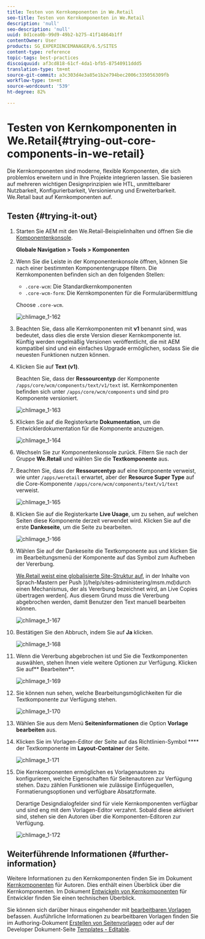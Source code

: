 ```yaml
---
title: Testen von Kernkomponenten in We.Retail
seo-title: Testen von Kernkomponenten in We.Retail
description: 'null'
seo-description: 'null'
uuid: 8d1cea0b-99d9-49b2-b275-41f14864b1ff
contentOwner: User
products: SG_EXPERIENCEMANAGER/6.5/SITES
content-type: reference
topic-tags: best-practices
discoiquuid: af3cd818-61cf-4da1-bfb5-87540911ddd5
translation-type: tm+mt
source-git-commit: a3c303d4e3a85e1b2e794bec2006c335056309fb
workflow-type: tm+mt
source-wordcount: '539'
ht-degree: 82%

---
```



# Testen von Kernkomponenten in We.Retail{#trying-out-core-components-in-we-retail}

Die Kernkomponenten sind moderne, flexible Komponenten, die sich problemlos erweitern und in Ihre Projekte integrieren lassen. Sie basieren auf mehreren wichtigen Designprinzipien wie HTL, unmittelbarer Nutzbarkeit, Konfigurierbarkeit, Versionierung und Erweiterbarkeit. We.Retail baut auf Kernkomponenten auf.

## Testen {#trying-it-out}

1. Starten Sie AEM mit den We.Retail-Beispielinhalten und öffnen Sie die [Komponentenkonsole](/help/sites-authoring/default-components-console.md).

   **Globale Navigation > Tools > Komponenten**

1. Wenn Sie die Leiste in der Komponentenkonsole öffnen, können Sie nach einer bestimmten Komponentengruppe filtern. Die Kernkomponenten befinden sich an den folgenden Stellen:

   * `.core-wcm`: Die Standardkernkomponenten
   * `.core-wcm-form`: Die Kernkomponenten für die Formularübermittlung

   Choose `.core-wcm`.

   ![chlimage_1-162](assets/chlimage_1-162.png)

1. Beachten Sie, dass alle Kernkomponenten mit **v1** benannt sind, was bedeutet, dass dies die erste Version dieser Kernkomponente ist. Künftig werden regelmäßig Versionen veröffentlicht, die mit AEM kompatibel sind und ein einfaches Upgrade ermöglichen, sodass Sie die neuesten Funktionen nutzen können.
1. Klicken Sie auf **Text (v1)**.

   Beachten Sie, dass der **Ressourcentyp** der Komponente `/apps/core/wcm/components/text/v1/text` ist. Kernkomponenten befinden sich unter `/apps/core/wcm/components` und sind pro Komponente versioniert.

   ![chlimage_1-163](assets/chlimage_1-163.png)

1. Klicken Sie auf die Registerkarte **Dokumentation**, um die Entwicklerdokumentation für die Komponente anzuzeigen.

   ![chlimage_1-164](assets/chlimage_1-164.png)

1. Wechseln Sie zur Komponentenkonsole zurück. Filtern Sie nach der Gruppe **We.Retail** und wählen Sie die **Textkomponente** aus.
1. Beachten Sie, dass der **Ressourcentyp** auf eine Komponente verweist, wie unter `/apps/weretail` erwartet, aber der **Resource Super Type** auf die Core-Komponente `/apps/core/wcm/components/text/v1/text` verweist.

   ![chlimage_1-165](assets/chlimage_1-165.png)

1. Klicken Sie auf die Registerkarte **Live Usage**, um zu sehen, auf welchen Seiten diese Komponente derzeit verwendet wird. Klicken Sie auf die erste **Dankeseite**, um die Seite zu bearbeiten.

   ![chlimage_1-166](assets/chlimage_1-166.png)

1. Wählen Sie auf der Dankeseite die Textkomponente aus und klicken Sie im Bearbeitungsmenü der Komponente auf das Symbol zum Aufheben der Vererbung.

   [We.Retail weist eine globalisierte Site-Struktur auf](/help/sites-developing/we-retail-globalized-site-structure.md), in der Inhalte von Sprach-Mastern per Push ](/help/sites-administering/msm.md)durch einen Mechanismus, der als Vererbung bezeichnet wird, an Live Copies übertragen werden[. Aus diesem Grund muss die Vererbung abgebrochen werden, damit Benutzer den Text manuell bearbeiten können.

   ![chlimage_1-167](assets/chlimage_1-167.png)

1. Bestätigen Sie den Abbruch, indem Sie auf **Ja** klicken.

   ![chlimage_1-168](assets/chlimage_1-168.png)

1. Wenn die Vererbung abgebrochen ist und Sie die Textkomponenten auswählen, stehen Ihnen viele weitere Optionen zur Verfügung. Klicken Sie auf** Bearbeiten**.

   ![chlimage_1-169](assets/chlimage_1-169.png)

1. Sie können nun sehen, welche Bearbeitungsmöglichkeiten für die Textkomponente zur Verfügung stehen.

   ![chlimage_1-170](assets/chlimage_1-170.png)

1. Wählen Sie aus dem Menü **Seiteninformationen** die Option **Vorlage bearbeiten** aus.
1. Klicken Sie im Vorlagen-Editor der Seite auf das Richtlinien-Symbol **** der Textkomponente im **Layout-Container** der Seite.

   ![chlimage_1-171](assets/chlimage_1-171.png)

1. Die Kernkomponenten ermöglichen es Vorlagenautoren zu konfigurieren, welche Eigenschaften für Seitenautoren zur Verfügung stehen. Dazu zählen Funktionen wie zulässige Einfügequellen, Formatierungsoptionen und verfügbare Absatzformate.

   Derartige Designdialogfelder sind für viele Kernkomponenten verfügbar und sind eng mit dem Vorlagen-Editor verzahnt. Sobald diese aktiviert sind, stehen sie den Autoren über die Komponenten-Editoren zur Verfügung.

   ![chlimage_1-172](assets/chlimage_1-172.png)

## Weiterführende Informationen {#further-information}

Weitere Informationen zu den Kernkomponenten finden Sie im Dokument [Kernkomponenten](https://docs.adobe.com/content/help/de-DE/experience-manager-core-components/using/introduction.html) für Autoren. Dies enthält einen Überblick über die Kernkomponenten. Im Dokument [Entwickeln von Kernkomponenten](https://helpx.adobe.com/experience-manager/core-components/using/developing.html) für Entwickler finden Sie einen technischen Überblick.

Sie können sich darüber hinaus eingehender mit [bearbeitbaren Vorlagen](/help/sites-developing/we-retail-editable-templates.md) befassen. Ausführliche Informationen zu bearbeitbaren Vorlagen finden Sie im Authoring-Dokument [Erstellen von Seitenvorlagen](/help/sites-authoring/templates.md) oder auf der Developer Dokument-Seite [Templates - Editable](/help/sites-developing/page-templates-editable.md).
